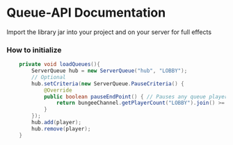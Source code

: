 # Queue-API Documentation
Import the library jar into your project and on your server for full effects

### How to initialize
```java
    private void loadQueues(){
        ServerQueue hub = new ServerQueue("hub", "LOBBY");
        // Optional 
        hub.setCriteria(new ServerQueue.PauseCriteria() {
            @Override
            public boolean pauseEndPoint() { // Pauses any queue players from being sent to the end point
                return bungeeChannel.getPlayerCount("LOBBY").join() >= 200;
            }
        });
        hub.add(player);
        hub.remove(player);
    }
```
